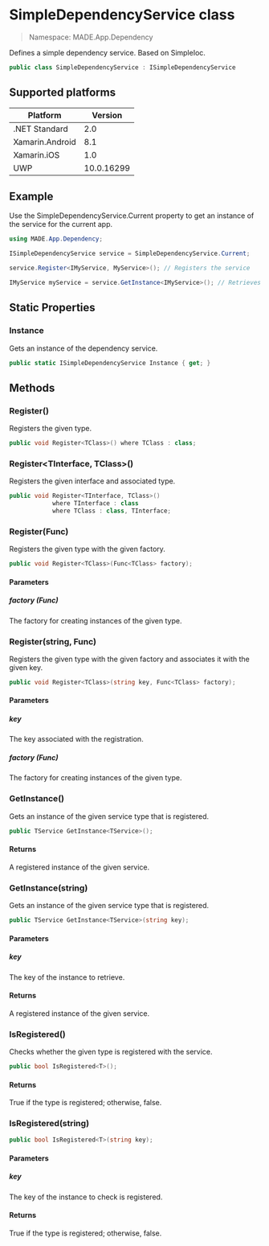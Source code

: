 # SimpleDependencyService class

> Namespace: MADE.App.Dependency

Defines a simple dependency service. Based on SimpleIoc.

```csharp
public class SimpleDependencyService : ISimpleDependencyService
```

## Supported platforms

| Platform | Version |
| --- | --- |
| .NET Standard | 2.0 |
| Xamarin.Android | 8.1 |
| Xamarin.iOS  | 1.0 |
| UWP | 10.0.16299 |

## Example

Use the SimpleDependencyService.Current property to get an instance of the service for the current app. 

```csharp
using MADE.App.Dependency;

ISimpleDependencyService service = SimpleDependencyService.Current;

service.Register<IMyService, MyService>(); // Registers the service

IMyService myService = service.GetInstance<IMyService>(); // Retrieves the registered instance
```

## Static Properties

### Instance

Gets an instance of the dependency service.

```csharp
public static ISimpleDependencyService Instance { get; }
```

## Methods

### Register<TClass>()

Registers the given type.

```csharp
public void Register<TClass>() where TClass : class;
```

### Register<TInterface, TClass>()

Registers the given interface and associated type.

```csharp
public void Register<TInterface, TClass>()
            where TInterface : class 
            where TClass : class, TInterface;
```

### Register<TClass>(Func<TClass>)

Registers the given type with the given factory.

```csharp
public void Register<TClass>(Func<TClass> factory);
```

#### Parameters
##### factory (Func<TClass>)
The factory for creating instances of the given type.

### Register<TClass>(string, Func<TClass>)

Registers the given type with the given factory and associates it with the given key.

```csharp
public void Register<TClass>(string key, Func<TClass> factory);
```

#### Parameters
##### key
The key associated with the registration.

##### factory (Func<TClass>)
The factory for creating instances of the given type.

### GetInstance<TService>()

Gets an instance of the given service type that is registered.

```csharp
public TService GetInstance<TService>();
```

#### Returns
A registered instance of the given service.

### GetInstance<TService>(string)

Gets an instance of the given service type that is registered.

```csharp
public TService GetInstance<TService>(string key);
```

#### Parameters
##### key
The key of the instance to retrieve.

#### Returns
A registered instance of the given service.

### IsRegistered<T>()

Checks whether the given type is registered with the service.

```csharp
public bool IsRegistered<T>();
```

#### Returns
True if the type is registered; otherwise, false.

### IsRegistered<T>(string)

```csharp
public bool IsRegistered<T>(string key);
```

#### Parameters
##### key
The key of the instance to check is registered.

#### Returns
True if the type is registered; otherwise, false.
